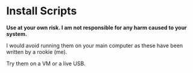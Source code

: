 # Install Scripts 

__Use at your own risk. I am not responsible for any harm caused to your system.__

I would avoid running them on your main computer as these have been written by a rookie (me).

Try them on a VM or a live USB.
